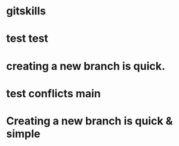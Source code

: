 # gitskills
# test test

# creating a new branch is quick.

# test conflicts main

# Creating a new branch is quick & simple
